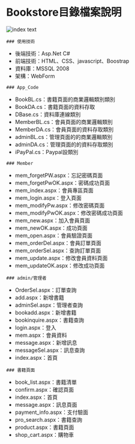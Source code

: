 # Bookstore目錄檔案說明

![index text](https://saii2003.github.io/Introduction/intro_bookstore/image/1.png)

<pre><code>### 使用技術</code></pre>
- 後端技術：Asp.Net C#
- 前端技術：HTML、CSS、javascript、Boostrap
- 資料庫：MSSQL 2008
- 架構：WebForm

<pre><code>### App_Code</code></pre>
- BookBL.cs：書籍頁面的商業邏輯類別類別
- BookDA.cs：書籍頁面的資料存取
- DBase.cs：資料庫連線類別
- MemberBL.cs：會員頁面的商業邏輯類別
- MemberDA.cs：會員頁面的資料存取類別
- adminBL.cs：管理頁面的的商業邏輯類別
- adminDA.cs：管理頁面的的資料存取類別
- iPayPal.cs：Paypal設類別

<pre><code>### Member</code></pre>
- mem_forgetPW.aspx：忘記密碼頁面		
- mem_forgetPwOK.aspx：密碼成功頁面		
- mem_index.aspx：會員專區頁面			
- mem_login.aspx：登入頁面			
- mem_modifyPw.aspx：修改密碼頁面	
- mem_modifyPwOK.aspx：修改密碼成功頁面	
- mem_new.aspx：加入會員頁面			
- mem_newOK.aspx：成功頁面			
- mem_open.aspx：會員驗證頁面			
- mem_orderDel.aspx：會員訂單頁面		
- mem_orderSel.aspx：查詢訂單頁面			
- mem_update.aspx：修改會員資料頁面			
- mem_updateOK.aspx：修改成功頁面

<pre><code>### admin/管理者</code></pre>		
- OrderSel.aspx：訂單查詢	
- add.aspx：新增書籍			
- adminSel.aspx：管理者查詢			
- bookadd.aspx：新增書籍		
- bookinquire.aspx：書籍查詢			
- login.aspx：登入			
- mem.aspx：會員資料			
- message.aspx：新增訊息			
- messageSel.aspx：訊息查詢			
- index.aspx：首頁

<pre><code>### 書籍頁面</code></pre>	
- book_list.aspx：書籍清單
- confirm.aspx：確認頁面
- index.aspx：首頁
- message.aspx：訊息頁面
- payment_info.aspx：支付驗面
- pro_search.aspx：書籍查詢
- product.aspx：書籍頁面	
- shop_cart.aspx：購物車

